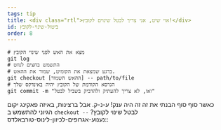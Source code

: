 ```yaml
---
tags: tip
title: <div class="rtl">אוי שיט, אני צריך לבטל שינוים לקובץ!</div>
id: ביטול-שינוי-לקובץ
order: 8
---
```


<div class="rtl">

```git
# מצא את האש לפני שינוי הקובץ
git log
# התשמש בחצים לנווט
# ברגע שמצאת את הקומיט, שמור את ההאש.
git checkout [ההאש השמור] -- path/to/file
# הגרסא הקודמת של הקובץ יהיה באינדקס שלך
git commit -m "ואו, לא צריך להעתיק ולהדביק בשביל לבטל"
```

כאשר סוף סוף הבנתי את זה זה היה ענק! ע-נ-ק.
אבל ברצינות, באיזה פאקינג יקום הגיוני להתשמש ב
`checkout --`
לבטל שינוי לקובץ?
:נענוע-אגרופים-לכיוון-לינוס-טורבאלדס:

</div>